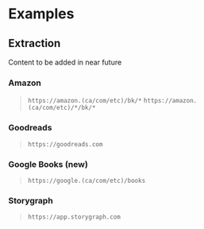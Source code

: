 # Examples

## Extraction

Content to be added in near future

### Amazon

>`https://amazon.(ca/com/etc)/bk/*`
>`https://amazon.(ca/com/etc)/*/bk/*`

### Goodreads

>`https://goodreads.com`

### Google Books (new)

>`https://google.(ca/com/etc)/books`

### Storygraph

>`https://app.storygraph.com`